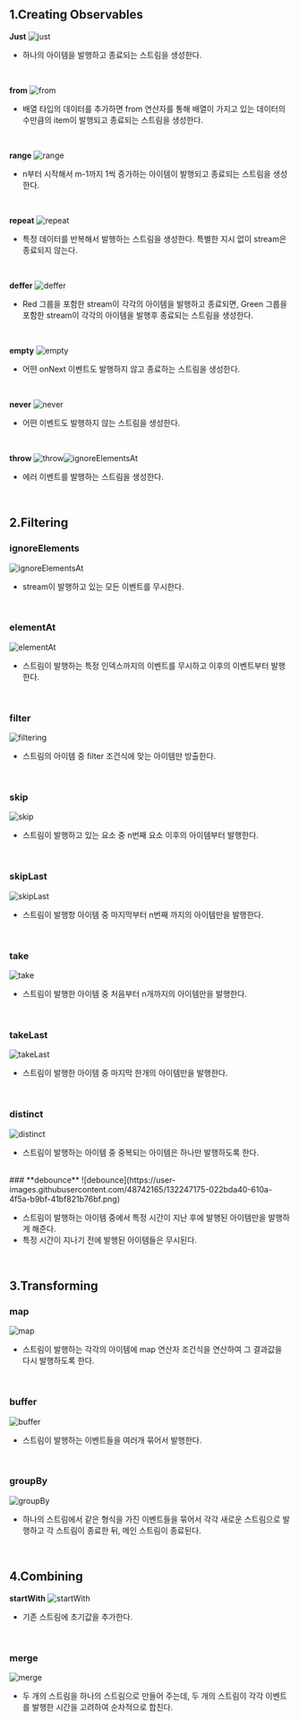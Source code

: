 ## **1.Creating Observables**
**Just**
![just](https://user-images.githubusercontent.com/48742165/132246478-92744dd4-a455-4425-9b5f-0d51de326003.png)
- 하나의 아이템을 발행하고 종료되는 스트림을 생성한다.
<br />

**from**
![from](https://user-images.githubusercontent.com/48742165/132247137-37da7407-5bb1-42a2-9cca-2e40e62a5f0b.png)

- 배열 타입의 데이터를 추가하면 from 연산자를 통해 배열이 가지고 있는 데이터의 수만큼의 item이 발행되고 종료되는 스트림을 생성한다.
<br />

**range** 
![range](https://user-images.githubusercontent.com/48742165/132247194-899a741b-034d-4e4c-ba78-5220d98a6e69.png)
- n부터 시작해서 m-1까지 1씩 증가하는 아이템이 발행되고 종료되는 스트림을 생성한다.
<br />

**repeat**
![repeat](https://user-images.githubusercontent.com/48742165/132247793-8d6237dd-ef5b-4355-874b-f0cfcdeccd99.png)
- 특정 데이터를 반복해서 발행하는 스트림을 생성한다. 특별한 지시 없이 stream은 종료되지 않는다.
<br />

**deffer** 
![deffer](https://user-images.githubusercontent.com/48742165/132247178-a37eb5ee-9472-47ba-9bac-907cfd3c3423.png)
- Red 그룹을 포함한 stream이 각각의 아이템을 발행하고 종료되면, Green 그룹을 포함한 stream이 각각의 아이템을 발행후 종료되는 스트림을 생성한다.
<br />

**empty**
![empty](https://user-images.githubusercontent.com/48742165/132247185-6efaeb0b-962d-41bb-84f2-85814efb9e0c.png)

- 어떤 onNext 이벤트도 발행하지 않고 종료하는 스트림을 생성한다.
<br />

**never**
![never](https://user-images.githubusercontent.com/48742165/132247193-e7fcb369-9ae2-40b7-bc2c-53cd8ba6bef3.png)

- 어떤 이벤트도 발행하지 않는 스트림을 생성한다.
<br />

**throw**
![throw](https://user-images.githubusercontent.com/48742165/132247207-af72767d-d9b5-471d-bf52-2eabc0712af3.png)![ignoreElementsAt](https://user-images.githubusercontent.com/48742165/132247554-723479b6-70e8-4780-8d13-fce3492fff4f.png)

- 에러 이벤트를 발행하는 스트림을 생성한다.
<br />

## **2.Filtering**

### **ignoreElements**
![ignoreElementsAt](https://user-images.githubusercontent.com/48742165/132247573-a58c1be2-25da-4b0f-87c1-63fa835d5047.png)

- stream이 발행하고 있는 모든 이벤트를 무시한다.
<br />

### **elementAt**
![elementAt](https://user-images.githubusercontent.com/48742165/132247183-36b177fb-15e8-459b-abeb-25b65163232f.png)

- 스트림이 발행하는 특정 인덱스까지의 이벤트를 무시하고 이후의 이벤트부터 발행한다.
<br />

### **filter**
![filtering](https://user-images.githubusercontent.com/48742165/132247189-7e7c36d7-4afe-4bbc-882e-54b21b593c93.png)

- 스트림의 아이템 중 filter 조건식에 맞는 아이템만 방출한다.
<br />

### **skip**
![skip](https://user-images.githubusercontent.com/48742165/132247199-0e463843-87ec-4b14-a9e8-5f377d04f9a1.png)

- 스트림이 발행하고 있는 요소 중 n번째 요소 이후의 아이템부터 발행한다.
<br />

### **skipLast**
![skipLast](https://user-images.githubusercontent.com/48742165/132247201-8fd4db33-6058-4a2e-a356-ff7c226a4912.png)

- 스트림이 발행항 아이템 중 마지막부터 n번째 까지의 아이템만을 발행한다.
<br />

### **take**
![take](https://user-images.githubusercontent.com/48742165/132247204-e55d42de-ff42-4a08-92bd-af9faa2af8ff.png)

- 스트림이 발행한 아이템 중 처음부터 n개까지의 아이템만을 발행한다.

<br />

### **takeLast**
![takeLast](https://user-images.githubusercontent.com/48742165/132247205-369d3c90-703e-47cc-a56c-0659199f6568.png)
- 스트림이 발행한 아이템 중 마지막 한개의 아이템만을 발행한다.
<br />

### **distinct**
![distinct](https://user-images.githubusercontent.com/48742165/132247181-17766a26-6b6e-4949-b13f-0032d2bd6792.png)

- 스트림이 발행하는 아이템 중 중복되는 아이템은 하나만 발행하도록 한다.
<br />
### **debounce**
![debounce](https://user-images.githubusercontent.com/48742165/132247175-022bda40-610a-4f5a-b9bf-41bf821b76bf.png)

- 스트림이 발행하는 아이템 중에서 특정 시간이 지난 후에 발행된 아이템만을 발행하게 해준다.
- 특정 시간이 지나기 전에 발행된 아이템들은 무시된다.
<br />

## **3.Transforming**

### **map**
![map](https://user-images.githubusercontent.com/48742165/132247191-a11ea0e3-cd90-4b87-9c8c-2a390ec31668.png)

- 스트림이 발행하는 각각의 아이템에 map 연산자 조건식을 연산하여 그 결과값을 다시 발행하도록 한다.

<br />

### **buffer**
![buffer](https://user-images.githubusercontent.com/48742165/132247169-33c7a1fe-2071-4ad8-b83b-875930a5c85f.png)

- 스트림이 발행하는 이벤트들을 여러개 묶어서 발행한다.

<br />

### **groupBy**
![groupBy](https://user-images.githubusercontent.com/48742165/132247944-b04e5c39-7a60-44b6-85f5-b68c92f607b7.png)

- 하나의 스트림에서 같은 형식을 가진 이벤트들을 묶어서 각각 새로운 스트림으로 발행하고 각 스트림이 종료한 뒤, 메인 스트림이 종료된다.
<br />

## **4.Combining**

**startWith**
![startWith](https://user-images.githubusercontent.com/48742165/132247564-0868c1da-a293-45f9-a56b-60382218170d.png)


- 기존 스트림에 초기값을 추가한다.
<br />

### **merge**
![merge](https://user-images.githubusercontent.com/48742165/132247561-dbcdbf24-60cc-428d-89c3-ef08f39abbfb.png)

- 두 개의 스트림을 하나의 스트림으로 만들어 주는데, 두 개의 스트림이 각각 이벤트를 발행한 시간을 고려하여 순차적으로 합친다.

